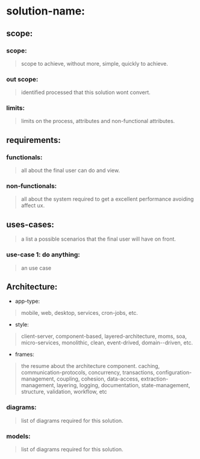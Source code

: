 # solution-name:

## scope:

### scope:
> scope to achieve, without more, simple, quickly to achieve.

### out scope:
> identified processed that this solution wont convert.

### limits:
> limits on the process, attributes and non-functional attributes.

## requirements:

### functionals:
> all about the final user can do and view.

### non-functionals:
> all about the system required to get a excellent performance avoiding affect ux.

## uses-cases:
> a list a possible scenarios that the final user will have on front.

### use-case 1: do anything:
> an use case

## Architecture:

* app-type:
> mobile, web, desktop, services, cron-jobs, etc.
* style:
> client-server, component-based, layered-architecture, moms, soa, micro-services, monolithic, clean, event-drived, domain--driven, etc.
* frames:
> the resume about the architecture component.
> caching, communication-protocols, concurrency, transactions, configuration-management, coupling, cohesion, data-access, extraction-management, layering, logging, documentation, state-management, structure, validation, workflow, etc

### diagrams:
> list of diagrams required for this solution.

### models:
> list of diagrams required for this solution.